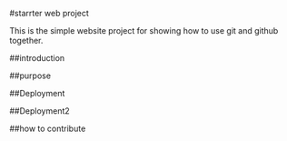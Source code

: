 #starrter web project

This is the simple website project for showing how to use git and github together.

##introduction



##purpose



##Deployment

##Deployment2

##how to contribute



